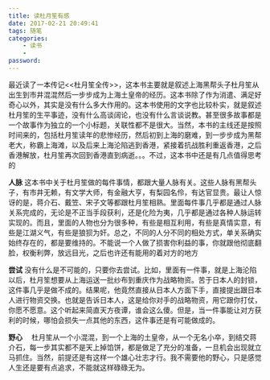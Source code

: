 ```yaml
---
title: 读杜月笙有感
date: 2017-02-21 20:49:41
tags: 随笔
categories:
    - 读书
    - 
password: 
---
```



最近读了一本传记<<杜月笙全传>>，这本书主要就是叙述上海黑帮头子杜月笙从出生到市井混混然后一步步成为上海土皇帝的经历。这本书除了作为消遣、满足好奇心以外，其实是没有什么多大作用的。这本书使用的文字也比较朴实，就是叙述杜月笙的生平事迹，没有什么高谈阔论，也没有什么言谈说教。甚至很多故事都是一个故事作为独立的一个小标题，关联性都不是很大。当然，本书的主线还是按照时间来的，包括杜月笙读年的悲惨经历，然后初到上海的磨难，到一步步成为黑帮老大，称霸上海滩，以及后来上海沦陷逃到香港，紧接着抗战胜利重返香港，之后香港解放，杜月笙再次回到香港直到病逝。。。不过，这本书中还是有几点值得思考的

**人脉**
这本书中关于杜月笙做的每件事情，都跟大量人脉有关。这些人脉有黑帮头子，有市井无赖，有文学大师，有金融大亨，有梨园名伶，有达官显贵。最让人惊讶的是，蒋介石、戴笠、宋子文等都跟杜月笙相熟。里面每件事几乎都是通过人脉关系完成的，无论是不正当手段获利，还是化险为夷，几乎都是通过各种人脉运转实现的。而且，里面的人物也分为很多种，有些是相互利用，有些是真情实意，有些是江湖义气，有些是狼狈为奸。总之，不同的人分不同的相处方式，单关系确实始终存在的，都是要维持的。不能说一个人做了损害你利益的事，你就跟他彻底翻脸，权衡利弊，放远目光，之后也许还有能用的着对方的地方

**尝试**
没有什么是不可能的，只要你去尝试。比如，里面有一件事，就是上海沦陷以后，杜月笙想要从上海运送一批纱布到重庆作为战略物资。苦于日本人的封锁，这件事几乎是做不成的。结果呢，他竟然直接从日本人方面下手，直接提出跟日本人进行物资交换。也就是告诉日本人，这是给你对手的战略物资，用它跟你打仗，你愿不愿意。这个听起来简直天方夜谭，谁会这么傻。但是，当一件事能让对方获利的时候，哪怕会损失一点其他的东西，这件事还是有可能做成的。　

**野心**　
杜月笙从一个小混混，到一个上海的土皇帝，从一个无名小卒，到结交蒋介石，每一步其实都不是天上掉馅饼，都是做足了充分的准备，一旦机会出现就立马抓住。当然，前提还是有这样一个雄心壮志才行。我不需要他的野心，只是感觉人生还是要有点追求，不能就这样碌碌无为。
